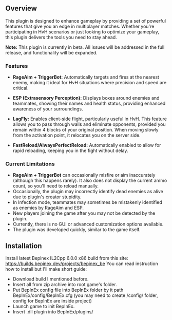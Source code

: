 ## Overview

This plugin is designed to enhance gameplay by providing a set of powerful features that give you an edge in multiplayer matches. Whether you're participating in HvH scenarios or just looking to optimize your gameplay, this plugin delivers the tools you need to stay ahead.

**Note:** This plugin is currently in beta. All issues will be addressed in the full release, and functionality will be expanded.

### Features

- **RageAim + TriggerBot:** Automatically targets and fires at the nearest enemy, making it ideal for HvH situations where precision and speed are critical.

- **ESP (Extrasensory Perception):** Displays boxes around enemies and teammates, showing their names and health status, providing enhanced awareness of your surroundings.

- **LagFly:** Enables client-side flight, particularly useful in HvH. This feature allows you to pass through walls and eliminate opponents, provided you remain within 4 blocks of your original position. When moving slowly from the activation point, it relocates you on the server side.

- **FastReload/AlwaysPerfectReload:** Automatically enabled to allow for rapid reloading, keeping you in the fight without delay.

### Current Limitations

- **RageAim + TriggerBot** can occasionally misfire or aim inaccurately (although this happens rarely). It also does not display the current ammo count, so you'll need to reload manually.
- Occasionally, the plugin may incorrectly identify dead enemies as alive due to plugin's creator stupidity.
- In Infection mode, teammates may sometimes be mistakenly identified as enemies by RageAim and ESP.
- New players joining the game after you may not be detected by the plugin.
- Currently, there is no GUI or advanced customization options available.
- The plugin was developed quickly, similar to the game itself.

## Installation

Install latest Bepinex IL2Cpp 6.0.0 x86 build from this site: https://builds.bepinex.dev/projects/bepinex_be
You can read instruction how to install but I'll make short guide:

- Download build I mentioned before.
- Insert all from zip archive into root game's folder.
- Put BepInEx config file into BepInEx folder by it path BepInEx/config/BepInEx.cfg (you may need to create /config/ folder, config for BepInEx are inside project)
- Launch game to init BepInEx.
- Insert .dll plugin into BepInEx/plugins/
